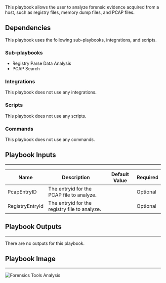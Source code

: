 This playbook allows the user to analyze forensic evidence acquired from a host, such as registry files, memory dump files, and PCAP files.

## Dependencies
This playbook uses the following sub-playbooks, integrations, and scripts.

### Sub-playbooks
* Registry Parse Data Analysis
* PCAP Search

### Integrations
This playbook does not use any integrations.

### Scripts
This playbook does not use any scripts.

### Commands
This playbook does not use any commands.

## Playbook Inputs
---

| **Name** | **Description** | **Default Value** | **Required** |
| --- | --- | --- | --- |
| PcapEntryID | The entryid for the PCAP file to analyze. |  | Optional |
| RegistryEntryId | The entryid for the registry file to analyze. |  | Optional |

## Playbook Outputs
---
There are no outputs for this playbook.

## Playbook Image
---
![Forensics Tools Analysis](../../doc_files/Forensics_Tools_Analysis.png)
